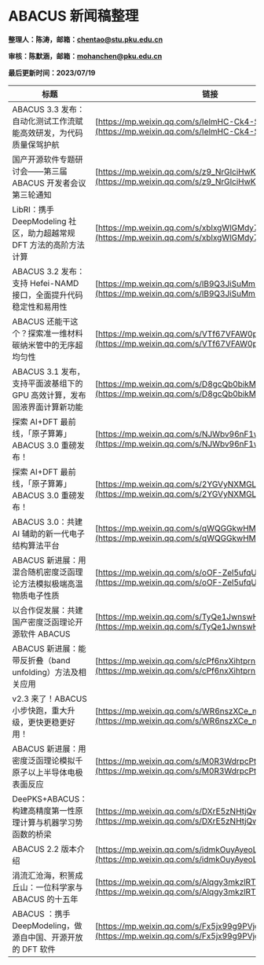 # ABACUS 新闻稿整理

<strong>整理人：陈涛，邮箱：chentao@stu.pku.edu.cn</strong>

<strong>审核：陈默涵，邮箱：mohanchen@pku.edu.cn</strong>

<strong>最后更新时间：2023/07/19</strong>

| 标题                                                                     | 链接                                                                                                   | 日期       |
| ------------------------------------------------------------------------ | ------------------------------------------------------------------------------------------------------ | ---------- |
| ABACUS 3.3 发布：自动化测试工作流赋能高效研发，为代码质量保驾护航        | [https://mp.weixin.qq.com/s/IelmHC-Ck4-Stsagu_7HUA](https://mp.weixin.qq.com/s/IelmHC-Ck4-Stsagu_7HUA) | 2023/07/13 |
| 国产开源软件专题研讨会——第三届 ABACUS 开发者会议第三轮通知             | [https://mp.weixin.qq.com/s/z9_NrGlciHwKSHwLPZrGvA](https://mp.weixin.qq.com/s/z9_NrGlciHwKSHwLPZrGvA) | 2023/07/11 |
| LibRI：携手 DeepModeling 社区，助力超越常规 DFT 方法的高阶方法计算       | [https://mp.weixin.qq.com/s/xblxgWlGMdy7OcI1qMZ4Uw](https://mp.weixin.qq.com/s/xblxgWlGMdy7OcI1qMZ4Uw) | 2023/05/26 |
| ABACUS 3.2 发布：支持 Hefei-NAMD 接口，全面提升代码稳定性和易用性        | [https://mp.weixin.qq.com/s/lB9Q3JiSuMmipkhd2-_ylA](https://mp.weixin.qq.com/s/lB9Q3JiSuMmipkhd2-_ylA) | 2023/04/01 |
| ABACUS 还能干这个？探索准一维材料碳纳米管中的无序超均匀性                | [https://mp.weixin.qq.com/s/VTf67VFAW0pVBMMnAKjBUg](https://mp.weixin.qq.com/s/VTf67VFAW0pVBMMnAKjBUg) | 2023/03/07 |
| ABACUS 3.1 发布，支持平面波基组下的 GPU 高效计算，发布固液界面计算新功能 | [https://mp.weixin.qq.com/s/D8gcQb0bikMdgizLsbvCfQ](https://mp.weixin.qq.com/s/D8gcQb0bikMdgizLsbvCfQ) | 2023/01/01 |
| 探索 AI+DFT 最前线，「原子算筹」ABACUS 3.0 重磅发布！                    | [https://mp.weixin.qq.com/s/NJWbv96nF1wyjPb19NiE1Q](https://mp.weixin.qq.com/s/NJWbv96nF1wyjPb19NiE1Q) | 2022/10/02 |
| 探索 AI+DFT 最前线，「原子算筹」ABACUS 3.0 重磅发布！                    | [https://mp.weixin.qq.com/s/2YGVyNXMGL6S_MAyNhMADw](https://mp.weixin.qq.com/s/2YGVyNXMGL6S_MAyNhMADw) | 2022/10/01 |
| ABACUS 3.0：共建 AI 辅助的新一代电子结构算法平台                         | [https://mp.weixin.qq.com/s/qWQGGkwHMMDeTFP1kLAiCA](https://mp.weixin.qq.com/s/qWQGGkwHMMDeTFP1kLAiCA) | 2022/10/01 |
| ABACUS 新进展：用混合随机密度泛函理论方法模拟极端高温物质电子性质        | [https://mp.weixin.qq.com/s/oOF-Zel5ufqUx8ahZ0mpcw](https://mp.weixin.qq.com/s/oOF-Zel5ufqUx8ahZ0mpcw) | 2022/09/20 |
| 以合作促发展：共建国产密度泛函理论开源软件 ABACUS                        | [https://mp.weixin.qq.com/s/TyQe1JwnswHMvPIdG5bDmw](https://mp.weixin.qq.com/s/TyQe1JwnswHMvPIdG5bDmw) | 2022/09/14 |
| ABACUS 新进展：能带反折叠（band unfolding）方法及相关应用                | [https://mp.weixin.qq.com/s/cPf6nxXihtprnISUXBmbYw](https://mp.weixin.qq.com/s/cPf6nxXihtprnISUXBmbYw) | 2022/07/22 |
| v2.3 来了！ABACUS 小步快跑，重大升级，更快更稳更好用！                   | [https://mp.weixin.qq.com/s/WR6nszXCe_mooz8nZxfg5A](https://mp.weixin.qq.com/s/WR6nszXCe_mooz8nZxfg5A) | 2022/07/01 |
| ABACUS 新进展：用密度泛函理论模拟千原子以上半导体电极表面反应            | [https://mp.weixin.qq.com/s/M0R3WdrpcPtVV68rlsNZuQ](https://mp.weixin.qq.com/s/M0R3WdrpcPtVV68rlsNZuQ) | 2022/06/21 |
| DeePKS+ABACUS：构建高精度第一性原理计算与机器学习势函数的桥梁            | [https://mp.weixin.qq.com/s/DXrE5zNHtjQw813Ho0OBIQ](https://mp.weixin.qq.com/s/DXrE5zNHtjQw813Ho0OBIQ) | 2022/06/13 |
| ABACUS 2.2 版本介绍                                                      | [https://mp.weixin.qq.com/s/idmkOuyAyeoLvof8ABbHwg](https://mp.weixin.qq.com/s/idmkOuyAyeoLvof8ABbHwg) | 2022/04/08 |
| 涓流汇沧海，积篑成丘山：一位科学家与 ABACUS 的十五年                     | [https://mp.weixin.qq.com/s/Alqgy3mkzlRTzQUjbRsZug](https://mp.weixin.qq.com/s/Alqgy3mkzlRTzQUjbRsZug) | 2021/09/28 |
| ABACUS ：携手 DeepModeling，做源自中国、开源开放的 DFT 软件              | [https://mp.weixin.qq.com/s/Fx5jx99g9PVjgnLAsOyQ9Q](https://mp.weixin.qq.com/s/Fx5jx99g9PVjgnLAsOyQ9Q) | 2021/09/22 |
